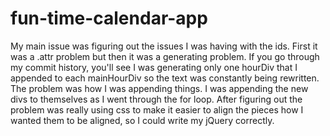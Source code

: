 # fun-time-calendar-app

My main issue was figuring out the issues I was having with the ids. First it was a .attr problem but then it was a generating problem. If you go through my commit history, you'll see I was generating only one hourDiv that I appended to each mainHourDiv so the text was constantly being rewritten. The problem was how I was appending things. I was appending the new divs to themselves as I went through the for loop. After figuring out the problem was really using css to make it easier to align the pieces how I wanted them to be aligned, so I could write my jQuery correctly. 